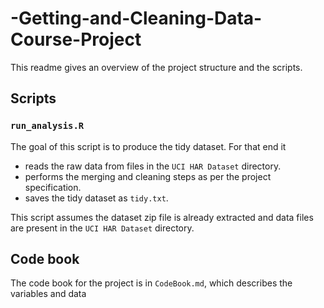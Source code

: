 # -Getting-and-Cleaning-Data-Course-Project

This readme gives an overview of the project structure and the scripts.

## Scripts

### `run_analysis.R`

The goal of this script is to produce the tidy dataset.  For that end it

 * reads the raw data from files in the `UCI HAR Dataset` directory.
 * performs the merging and cleaning steps as per the project specification.
 * saves the tidy dataset as `tidy.txt`.

This script assumes the dataset zip file is already extracted and data files are present in the `UCI HAR Dataset` directory.

## Code book

The code book for the project is in `CodeBook.md`, which describes the variables and data
